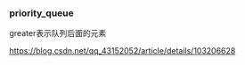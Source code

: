 ### priority_queue
greater<int>表示队列后面的元素

https://blog.csdn.net/qq_43152052/article/details/103206628